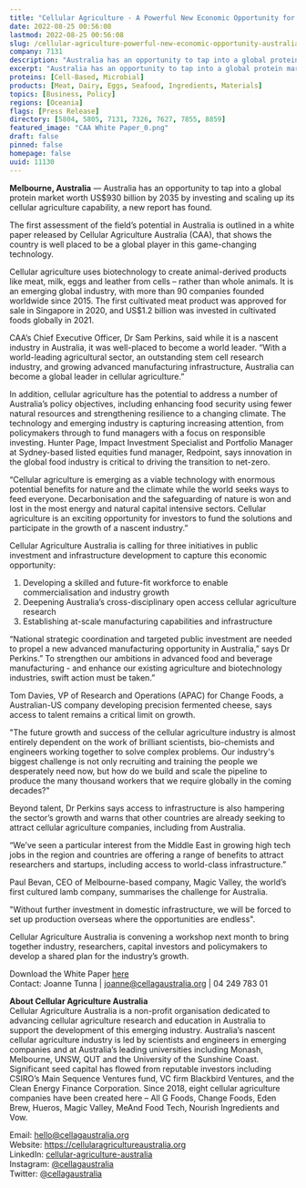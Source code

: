 ```yaml
---
title: "Cellular Agriculture - A Powerful New Economic Opportunity for Australia"
date: 2022-08-25 00:56:08
lastmod: 2022-08-25 00:56:08
slug: /cellular-agriculture-powerful-new-economic-opportunity-australia
company: 7131
description: "Australia has an opportunity to tap into a global protein market worth US$930 billion by 2035 by investing and scaling up its cellular agriculture capability, a new report has found."
excerpt: "Australia has an opportunity to tap into a global protein market worth US$930 billion by 2035 by investing and scaling up its cellular agriculture capability, a new report has found."
proteins: [Cell-Based, Microbial]
products: [Meat, Dairy, Eggs, Seafood, Ingredients, Materials]
topics: [Business, Policy]
regions: [Oceania]
flags: [Press Release]
directory: [5804, 5805, 7131, 7326, 7627, 7855, 8859]
featured_image: "CAA White Paper_0.png"
draft: false
pinned: false
homepage: false
uuid: 11130
---
```

<p><strong>Melbourne, Australia</strong> — Australia has an opportunity to tap into a global protein market worth US$930 billion by 2035 by investing and scaling up its cellular agriculture capability, a new report has found.</p>
<p>The first assessment of the field’s potential in Australia is outlined in a white paper released by Cellular Agriculture Australia (CAA), that shows the country is well placed to be a global player in this game-changing technology.</p>
<p>Cellular agriculture uses biotechnology to create animal-derived products like meat, milk, eggs and leather from cells – rather than whole animals. It is an emerging global industry, with more than 90 companies founded worldwide since 2015. The first cultivated meat product was approved for sale in Singapore in 2020, and US$1.2 billion was invested in cultivated foods globally in 2021.</p>
<p>CAA’s Chief Executive Officer, Dr Sam Perkins, said while it is a nascent industry in Australia, it was well-placed to become a world leader. “With a world-leading agricultural sector, an outstanding stem cell research industry, and growing advanced manufacturing infrastructure, Australia can become a global leader in cellular agriculture.”</p>
<p>In addition, cellular agriculture has the potential to address a number of Australia’s policy objectives, including enhancing food security using fewer natural resources and strengthening resilience to a changing climate. The technology and emerging industry is capturing increasing attention, from policymakers through to fund managers with a focus on responsible investing. Hunter Page, Impact Investment Specialist and Portfolio Manager at Sydney-based listed equities fund manager, Redpoint, says innovation in the global food industry is critical to driving the transition to net-zero.</p>
<p>“Cellular agriculture is emerging as a viable technology with enormous potential benefits for nature and the climate while the world seeks ways to feed everyone. Decarbonisation and the safeguarding of nature is won and lost in the most energy and natural capital intensive sectors. Cellular agriculture is an exciting opportunity for investors to fund the solutions and participate in the growth of a nascent industry.”</p>
<p>Cellular Agriculture Australia is calling for three initiatives in public investment and infrastructure development to capture this economic opportunity:</p>
<ol>
<li>Developing a skilled and future-fit workforce to enable commercialisation and industry growth</li>
<li>Deepening Australia’s cross-disciplinary open access cellular agriculture research</li>
<li>Establishing at-scale manufacturing capabilities and infrastructure</li>
</ol>
<p>“National strategic coordination and targeted public investment are needed to propel a new advanced manufacturing opportunity in Australia,” says Dr Perkins.” To strengthen our ambitions in advanced food and beverage manufacturing - and enhance our existing agriculture and biotechnology industries, swift action must be taken.”</p>
<p>Tom Davies, VP of Research and Operations (APAC) for Change Foods, a Australian-US company developing precision fermented cheese, says access to talent remains a critical limit on growth.</p>
<p>"The future growth and success of the cellular agriculture industry is almost entirely dependent on the work of brilliant scientists, bio-chemists and engineers working together to solve complex problems. Our industry's biggest challenge is not only recruiting and training the people we desperately need now, but how do we build and scale the pipeline to produce the many thousand workers that we require globally in the coming decades?"</p>
<p>Beyond talent, Dr Perkins says access to infrastructure is also hampering the sector’s growth and warns that other countries are already seeking to attract cellular agriculture companies, including from Australia.</p>
<p>“We’ve seen a particular interest from the Middle East in growing high tech jobs in the region and countries are offering a range of benefits to attract researchers and startups, including access to world-class infrastructure.”</p>
<p>Paul Bevan, CEO of Melbourne-based company, Magic Valley, the world’s first cultured lamb company, summarises the challenge for Australia.</p>
<p>"Without further investment in domestic infrastructure, we will be forced to set up production overseas where the opportunities are endless".</p>
<p>Cellular Agriculture Australia is convening a workshop next month to bring together industry, researchers, capital investors and policymakers to develop a shared plan for the industry’s growth.</p>
<p>Download the White Paper <a href="https://cellularagricultureaustralia.org/advocacy/">here</a><br />
Contact: Joanne Tunna | <a href="mailto:joanne@cellagaustralia.org">joanne@cellagaustralia.org</a> | 04 249 783 01</p>
<p><strong>About Cellular Agriculture Australia</strong><br />
Cellular Agriculture Australia is a non-profit organisation dedicated to advancing cellular agriculture research and education in Australia to support the development of this emerging industry. Australia’s nascent cellular agriculture industry is led by scientists and engineers in emerging companies and at Australia’s leading universities including Monash, Melbourne, UNSW, QUT and the University of the Sunshine Coast. Significant seed capital has flowed from reputable investors including CSIRO’s Main Sequence Ventures fund, VC firm Blackbird Ventures, and the Clean Energy Finance Corporation. Since 2018, eight cellular agriculture companies have been created here – All G Foods, Change Foods, Eden Brew, Hueros, Magic Valley, MeAnd Food Tech, Nourish Ingredients and Vow.</p>
<p>Email: <a href="mailto:hello@cellagaustralia.org">hello@cellagaustralia.org</a><br />
Website: <a href="https://cellularagricultureaustralia.org">https://cellularagricultureaustralia.org</a><br />
LinkedIn: <a href="https://www.linkedin.com/company/cellular-agriculture-australia/">cellular-agriculture-australia</a><br />
Instagram: <a href="https://www.instagram.com/cellagaustralia/">@cellagaustralia</a><br />
Twitter: <a href="https://twitter.com/CellAgAustralia">@cellagaustralia</a></p>
